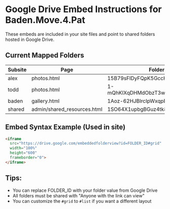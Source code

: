 # Google Drive Embed Instructions for Baden.Move.4.Pat

These embeds are included in your site files and point to shared folders hosted in Google Drive.

## Current Mapped Folders

| Subsite | Page | Folder ID | Google Drive Link |
|--------|------|-----------|-------------------|
| alex | photos.html | 15B79sFlDyFQpK5GccHQr1MrZTDLGPJYm | https://drive.google.com/drive/folders/15B79sFlDyFQpK5GccHQr1MrZTDLGPJYm |
| todd | photos.html | 1-mQhKIXqDHMdObzT3wk2AuX0nYVCwt3J | https://drive.google.com/drive/folders/1-mQhKIXqDHMdObzT3wk2AuX0nYVCwt3J |
| baden | gallery.html | 1Aoz-62HJBlrcIpWxqpE0-wNukzWSxTFi | https://drive.google.com/drive/folders/1Aoz-62HJBlrcIpWxqpE0-wNukzWSxTFi |
| shared | admin/shared_resources.html | 1SO64X1upbgBGuz4tk8a0RKplpOo6LgHa | https://drive.google.com/drive/folders/1SO64X1upbgBGuz4tk8a0RKplpOo6LgHa |

## Embed Syntax Example (Used in site)

```html
<iframe
  src="https://drive.google.com/embeddedfolderview?id=FOLDER_ID#grid"
  width="100%"
  height="600"
  frameborder="0">
</iframe>
```

## Tips:
- You can replace FOLDER_ID with your folder value from Google Drive
- All folders must be shared with "Anyone with the link can view"
- You can customize the `#grid` to `#list` if you want a different layout
